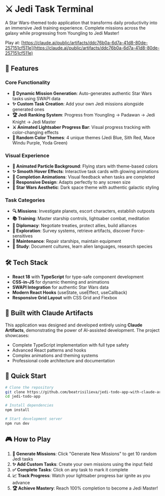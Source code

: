 # ⚔️ Jedi Task Terminal

A Star Wars-themed todo application that transforms daily productivity into an immersive Jedi training experience. Complete missions across the galaxy while progressing from Youngling to Jedi Master!

Play at: [https://claude.ai/public/artifacts/ddc76b0a-6d7a-41d8-80de-257151cf511e](https://claude.ai/public/artifacts/ddc76b0a-6d7a-41d8-80de-257151cf511e)

## 🌟 Features

### Core Functionality

-   **🎯 Dynamic Mission Generation**: Auto-generates authentic Star Wars tasks using SWAPI data
-   **✨ Custom Task Creation**: Add your own Jedi missions alongside generated ones
-   **🏆 Jedi Ranking System**: Progress from Youngling → Padawan → Jedi Knight → Jedi Master
-   **⚔️ Animated Lightsaber Progress Bar**: Visual progress tracking with color-changing effects
-   **🎨 Random Color Themes**: 4 unique themes (Jedi Blue, Sith Red, Mace Windu Purple, Yoda Green)

### Visual Experience

-   **🌌 Animated Particle Background**: Flying stars with theme-based colors
-   **✨ Smooth Hover Effects**: Interactive task cards with glowing animations
-   **🎊 Completion Animations**: Visual feedback when tasks are completed
-   **📱 Responsive Design**: Adapts perfectly to any screen size
-   **🖤 Star Wars Aesthetic**: Dark space theme with authentic galactic styling

### Task Categories

-   **🔍 Missions**: Investigate planets, escort characters, establish outposts
-   **📚 Training**: Master starship controls, lightsaber combat, meditation
-   **🤝 Diplomacy**: Negotiate treaties, protect allies, build alliances
-   **🏺 Exploration**: Survey systems, retrieve artifacts, discover Force-sensitives
-   **🔧 Maintenance**: Repair starships, maintain equipment
-   **📜 Study**: Document cultures, learn alien languages, research species

## 🛠️ Tech Stack

-   **React 18** with **TypeScript** for type-safe component development
-   **CSS-in-JS** for dynamic theming and animations
-   **SWAPI Integration** for authentic Star Wars data
-   **Modern React Hooks** (useState, useEffect, useCallback)
-   **Responsive Grid Layout** with CSS Grid and Flexbox

## 🤖 Built with Claude Artifacts

This application was designed and developed entirely using **Claude Artifacts**, demonstrating the power of AI-assisted development. The project showcases:

-   Complete TypeScript implementation with full type safety
-   Advanced React patterns and hooks
-   Complex animations and theming systems
-   Professional code architecture and documentation

## 🚀 Quick Start

```bash
# Clone the repository
git clone https://github.com/beatrisilieva/jedi-todo-app-with-claude-artifacts.git
cd jedi-todo-app

# Install dependencies
npm install

# Start development server
npm run dev

```

## 🎮 How to Play

1. **🎯 Generate Missions**: Click "Generate New Missions" to get 10 random Jedi tasks
2. **✨ Add Custom Tasks**: Create your own missions using the input field
3. **✅ Complete Tasks**: Click on any task to mark it complete
4. **📈 Track Progress**: Watch your lightsaber progress bar ignite as you advance
5. **🏆 Achieve Mastery**: Reach 100% completion to become a Jedi Master!
